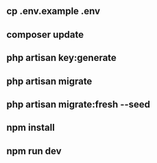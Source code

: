 ## cp .env.example .env

## composer update
## php artisan key:generate

## php artisan migrate
## php artisan migrate:fresh --seed

## npm install

## npm run dev
